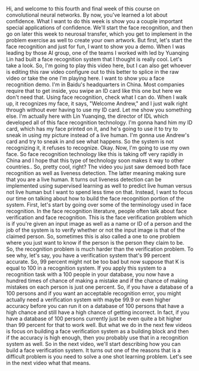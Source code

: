Hi, and welcome to this fourth and final week of this course on convolutional neural networks. By now, you've learned a lot about confidence. What I want to do this week is show you a couple important special applications of confidence. We'll start the face recognition, and then go on later this week to neurosal transfer, which you get to implement in the problem exercise as well to create your own artwork. But first, let's start the face recognition and just for fun, I want to show you a demo. When I was leading by those AI group, one of the teams I worked with led by Yuanqing Lin had built a face recognition system that I thought is really cool. Let's take a look. So, I'm going to play this video here, but I can also get whoever is editing this raw video configure out to this better to splice in the raw video or take the one I'm playing here. I want to show you a face recognition demo. I'm in Baidu's headquarters in China. Most companies require that to get inside, you swipe an ID card like this one but here we don't need that. Using face recognition, check what I can do. When I walk up, it recognizes my face, it says, "Welcome Andrew," and I just walk right through without ever having to use my ID card. Let me show you something else. I'm actually here with Lin Yuanqing, the director of IDL which developed all of this face recognition technology. I'm gonna hand him my ID card, which has my face printed on it, and he's going to use it to try to sneak in using my picture instead of a live human. I'm gonna use Andrew's card and try to sneak in and see what happens. So the system is not recognizing it, it refuses to recognize. Okay. Now, I'm going to use my own face. So face recognition technology like this is taking off very rapidly in China and I hope that this type of technology soon makes it way to other countries.. So, pretty cool, right? The video you just saw demoed both face recognition as well as liveness detection. The latter meaning making sure that you are a live human. It turns out liveness detection can be implemented using supervised learning as well to predict live human versus not live human but I want to spend less time on that. Instead, I want to focus our time on talking about how to build the face recognition portion of the system. First, let's start by going over some of the terminology used in face recognition. In the face recognition literature, people often talk about face verification and face recognition. This is the face verification problem which is if you're given an input image as well as a name or ID of a person and the job of the system is to verify whether or not the input image is that of the claimed person. So, sometimes this is also called a one to one problem where you just want to know if the person is the person they claim to be. So, the recognition problem is much harder than the verification problem. To see why, let's say, you have a verification system that's 99 percent accurate. So, 99 percent might not be too bad but now suppose that K is equal to 100 in a recognition system. If you apply this system to a recognition task with a 100 people in your database, you now have a hundred times of chance of making a mistake and if the chance of making mistakes on each person is just one percent. So, if you have a database of a 100 persons and if you want an acceptable recognition error, you might actually need a verification system with maybe 99.9 or even higher accuracy before you can run it on a database of 100 persons that have a high chance and still have a high chance of getting incorrect. In fact, if you have a database of 100 persons currently just be even quite a bit higher than 99 percent for that to work well. But what we do in the next few videos is focus on building a face verification system as a building block and then if the accuracy is high enough, then you probably use that in a recognition system as well. So in the next video, we'll start describing how you can build a face verification system. It turns out one of the reasons that is a difficult problem is you need to solve a one shot learning problem. Let's see in the next video what that means.
